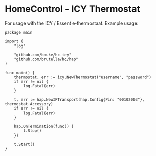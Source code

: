 HomeControl - ICY Thermostat
============================

For usage with the ICY / Essent e-thermostaat. Example usage:

    package main

    import (
        "log"

        "github.com/bouke/hc-icy"
        "github.com/brutella/hc/hap"
    )

    func main() {
        thermostat, err := icy.NewThermostat("username", "password")
        if err != nil {
            log.Fatal(err)
        }

        t, err := hap.NewIPTransport(hap.Config{Pin: "00102003"}, thermostat.Accessory)
        if err != nil {
            log.Fatal(err)
        }

        hap.OnTermination(func() {
            t.Stop()
        })

        t.Start()
    }
